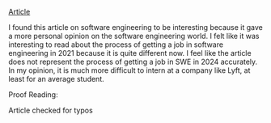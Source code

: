 [Article](https://hbr.org/2021/07/career-crush-what-is-it-like-to-be-a-software-engineer)

I found this article on software engineering to be interesting because it gave a more personal opinion on the software engineering world. I felt like it was interesting to read about the process of getting a job in software engineering in 2021 because it is quite different now. I feel like the article does not represent the process of getting a job in SWE in 2024 accurately. In my opinion, it is much more difficult to intern at a company like Lyft, at least for an average student. 

Proof Reading:

Article checked for typos
